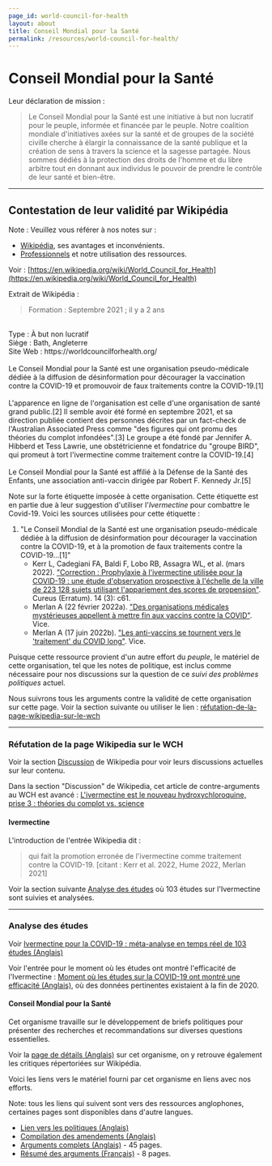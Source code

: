 ```yaml
---
page_id: world-council-for-health
layout: about
title: Conseil Mondial pour la Santé
permalink: /resources/world-council-for-health/
---
```



# Conseil Mondial pour la Santé

Leur déclaration de mission :
> Le Conseil Mondial pour la Santé est une initiative à but non lucratif pour le peuple, informée et financée par le peuple. Notre coalition mondiale d'initiatives axées sur la santé et de groupes de la société civille cherche à élargir la connaissance de la santé publique et la création de sens à travers la science et la sagesse partagée. Nous sommes dédiés à la protection des droits de l'homme et du libre arbitre tout en donnant aux individus le pouvoir de prendre le contrôle de leur santé et bien-être.

---
## Contestation de leur validité par Wikipédia

Note : Veuillez vous référer à nos notes sur :
- [Wikipédia](/resources/wikipedia/), ses avantages et inconvénients.
- [Professionnels](/resources/professionnels/) et notre utilisation des ressources.

Voir : [https://en.wikipedia.org/wiki/World_Council_for_Health](https://en.wikipedia.org/wiki/World_Council_for_Health)

Extrait de Wikipédia :

<!-- Note to editors: this following quote will display correctly in web-page -->
> Formation : Septembre 2021 ; il y a 2 ans
<br>
Type : À but non lucratif
<br>
Siège : Bath, Angleterre
<br>
Site Web : https://worldcouncilforhealth.org/
<br><br>
Le Conseil Mondial pour la Santé est une organisation pseudo-médicale dédiée à la diffusion de désinformation pour décourager la vaccination contre la COVID-19 et promouvoir de faux traitements contre la COVID-19.[1]
<br><br>
L'apparence en ligne de l'organisation est celle d'une organisation de santé grand public.[2] Il semble avoir été formé en septembre 2021, et sa direction publiée contient des personnes décrites par un fact-check de l'Australian Associated Press comme "des figures qui ont promu des théories du complot infondées".[3] Le groupe a été fondé par Jennifer A. Hibberd et Tess Lawrie, une obstétricienne et fondatrice du "groupe BIRD", qui promeut à tort l'ivermectine comme traitement contre la COVID-19.[4]
<br><br>
Le Conseil Mondial pour la Santé est affilié à la Défense de la Santé des Enfants, une association anti-vaccin dirigée par Robert F. Kennedy Jr.[5]

Note sur la forte étiquette imposée à cette organisation. Cette étiquette est en partie due à leur suggestion d'utiliser l'_Ivermectine_ pour combattre le Covid-19. Voici les sources utilisées pour cette étiquette :

1. "Le Conseil Mondial de la Santé est une organisation pseudo-médicale dédiée à la diffusion de désinformation pour décourager la vaccination contre la COVID-19, et à la promotion de faux traitements contre la COVID-19...[1]"
    - Kerr L, Cadegiani FA, Baldi F, Lobo RB, Assagra WL, et al. (mars 2022). ["Correction : Prophylaxie à l'ivermectine utilisée pour la COVID-19 : une étude d'observation prospective à l'échelle de la ville de 223 128 sujets utilisant l'appariement des scores de propension"](https://www.ncbi.nlm.nih.gov/pmc/articles/PMC8947948/). Cureus (Erratum). 14 (3): c61.
    - Merlan A (22 février 2022a). ["Des organisations médicales mystérieuses appellent à mettre fin aux vaccins contre la COVID"](https://www.vice.com/en/article/n7nqm7/mysterious-medical-organizations-are-calling-for-an-end-to-covid-vaccines). Vice.
    - Merlan A (17 juin 2022b). ["Les anti-vaccins se tournent vers le 'traitement' du COVID long"](https://www.vice.com/en/article/pkgybz/anti-vaxxers-pivot-to-treating-long-covid). Vice.

Puisque cette ressource provient d'un autre effort du _peuple_, le matériel de cette organisation, tel que les notes de politique, est inclus comme nécessaire pour nos discussions sur la question de ce _suivi des problèmes politiques_ actuel.

Nous suivrons tous les arguments contre la validité de cette organisation sur cette page. Voir la section suivante ou utiliser le lien : [réfutation-de-la-page-wikipedia-sur-le-wch](#réfutation-de-la-page-wikipedia-sur-le-wch)


---
### Réfutation de la page Wikipedia sur le WCH

<!-- Voir la section dédiée à [Wikipedia](/resources/wikipedia) où nous expliquons pourquoi les informations y sont reléguées à une influence moindre en relation avec ces efforts. -->

Voir la section [Discussion](https://en.wikipedia.org/wiki/Talk:World_Council_for_Health) de Wikipedia pour voir leurs discussions actuelles sur leur contenu.

Dans la section "Discussion" de Wikipedia, cet article de contre-arguments au WCH est avancé : [L'ivermectine est le nouveau hydroxychloroquine, prise 3 : théories du complot vs. science](https://sciencebasedmedicine.org/ivermectin-is-the-new-hydroxychloroquine-take-3-conspiracy-theories-vs-science/)

#### Ivermectine

L'introduction de l'entrée Wikipedia dit :
> qui fait la promotion erronée de l'ivermectine comme traitement contre la COVID-19. [citant : Kerr et al. 2022, Hume 2022, Merlan 2021]

Voir la section suivante [Analyse des études](#analyse-des-études) où 103 études sur l'Ivermectine sont suivies et analysées.

---
### Analyse des études

Voir [Ivermectine pour la COVID-19 : méta-analyse en temps réel de 103 études (Anglais)](https://c19ivm.org/meta.html)

Voir l'entrée pour le moment où les études ont montré l'efficacité de l'Ivermectine : [Moment où les études sur la COVID-19 ont montré une efficacité (Anglais)](https://c19early.org/timeline.html), où des données pertinentes existaient à la fin de 2020.



#### Conseil Mondial pour la Santé

Cet organisme travaille sur le développement de briefs politiques pour présenter des recherches et recommandations sur diverses questions essentielles.

Voir la [page de détails (Anglais)](/resources/world-council-for-health/) sur cet organisme, on y retrouve également les critiques répertoriées sur Wikipédia.

Voici les liens vers le matériel fourni par cet organisme en liens avec nos efforts.

Note: tous les liens qui suivent sont vers des ressources anglophones, certaines pages sont disponibles dans d'autre langues.

- [Lien vers les politiques (Anglais)](https://worldcouncilforhealth.org/policy/)
- [Compilation des amendements (Anglais)](https://worldcouncilforhealth.org/wp-content/uploads/2023/05/WGIHR_Redlined-words-of-Proposed-Amendement-Compilation-en.pdf)
- [Arguments complets (Anglais)](https://worldcouncilforhealth.org/wp-content/uploads/2023/06/Rejecting-Monopoly-Power-over-Global-Public-Health.-WCH-Policy-Brief-on-the-Proposed-IHR-Amendments-and-Pandemic-Treaty.pdf) - 45 pages.
- [Résumé des arguments (Français)](https://worldcouncilforhealth.org/wp-content/uploads/2023/07/WHOPolicyBriefSummary_FRENCH_V2.pdf) - 8 pages.


<!-- ##### Citations

> Un groupe d'experts en sciences politiques et en droit a préparé un brief politique approfondi de 45 pages sur les amendements proposés aux Règlements Sanitaires Internationaux (2005) et le traité/accord pandémique de l'OMS (WHO CA+). Ce brief offre un aperçu professionnel sur les instruments juridiques proposés. Il présente également un compte rendu historique des erreurs commises pendant la pandémie de COVID, décrit les tentatives faites pour établir ces erreurs comme normes acceptées, et fournit des insights précieux sur comment corriger le cap avant qu'il ne soit trop tard. Les points centraux du brief sont résumés ci-dessous pour votre commodité.

> Il est notable dans ce contexte que l'OMS contrôle seulement environ un quart de son propre budget. Le reste consiste en contribute volontaires ciblées par ses bailleurs de fonds. Si elles sont adoptées, certaines des amendements aux RSI (2005) permettraient aux intérêts spéciaux qui ont compromis l'organisation (voir par exemple Cohen & Carter 2010) de standardiser et d'imposer comment les États et même les acteurs non étatiques dans le monde entier doivent répondre aux urgences de santé publique et aborder une variété de questions de santé mondiale en général.
 -->
